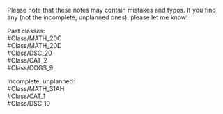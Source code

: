 Please note that these notes may contain mistakes and typos. If you find any (not the incomplete, unplanned ones), please let me know!  

Past classes:  
#Class/MATH_20C  
#Class/MATH_20D  
#Class/DSC_20  
#Class/CAT_2  
#Class/COGS_9  

Incomplete, unplanned:  
#Class/MATH_31AH  
#Class/CAT_1  
#Class/DSC_10  
